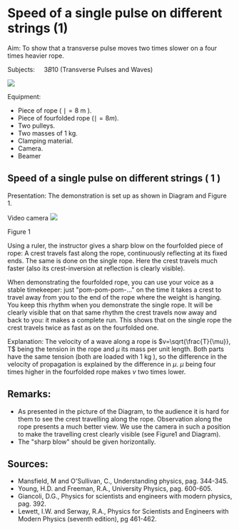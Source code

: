 # Speed of a single pulse on different strings (1) 

Aim: To show that a transverse pulse moves two times slower on a four times heavier rope.

Subjects: $\quad 3 B 10$ (Transverse Pulses and Waves)

![](https://cdn.mathpix.com/cropped/2024_06_24_a6bf4cf4fb686135fd56g-1.jpg?height=579&width=1419&top_left_y=490&top_left_x=227)

Equipment:

- Piece of rope ( $\mid=8 \mathrm{~m}$ ).
- Piece of fourfolded rope $(\mid=8 m)$.
- Two pulleys.
- Two masses of $1 \mathrm{~kg}$.
- Clamping material.
- Camera.
- Beamer


## Speed of a single pulse on different strings ( 1 )

Presentation: The demonstration is set up as shown in Diagram and Figure 1.

Video camera
![](https://cdn.mathpix.com/cropped/2024_06_24_a6bf4cf4fb686135fd56g-2.jpg?height=452&width=1322&top_left_y=570&top_left_x=511)

Figure 1

Using a ruler, the instructor gives a sharp blow on the fourfolded piece of rope: A crest travels fast along the rope, continuously reflecting at its fixed ends. The same is done on the single rope. Here the crest travels much faster (also its crest-inversion at reflection is clearly visible).

When demonstrating the fourfolded rope, you can use your voice as a stable timekeeper: just "pom-pom-pom-..." on the time it takes a crest to travel away from you to the end of the rope where the weight is hanging. You keep this rhythm when you demonstrate the single rope. It will be clearly visible that on that same rhythm the crest travels now away and back to you: it makes a complete run. This shows that on the single rope the crest travels twice as fast as on the fourfolded one.

Explanation: The velocity of a wave along a rope is $v=\sqrt{\frac{T}{\mu}}, T$ being the tension in the rope and $\mu$ its mass per unit length. Both parts have the same tension (both are loaded with $1 \mathrm{~kg}$ ), so the difference in the velocity of propagation is explained by the difference in $\mu$. $\mu$ being four times higher in the fourfolded rope makes $\nu$ two times lower.

## Remarks:

- As presented in the picture of the Diagram, to the audience it is hard for them to see the crest travelling along the rope. Observation along the rope presents a much better view. We use the camera in such a position to make the travelling crest clearly visible (see Figure1 and Diagram).
- The "sharp blow" should be given horizontally.


## Sources:

- Mansfield, M and O'Sullivan, C., Understanding physics, pag. 344-345.
- Young, H.D. and Freeman, R.A., University Physics, pag. 600-605.
- Giancoli, D.G., Physics for scientists and engineers with modern physics, pag. 392.
- Lewett, I.W. and Serway, R.A., Physics for Scientists and Engineers with Modern Physics (seventh edition), pg 461-462.

